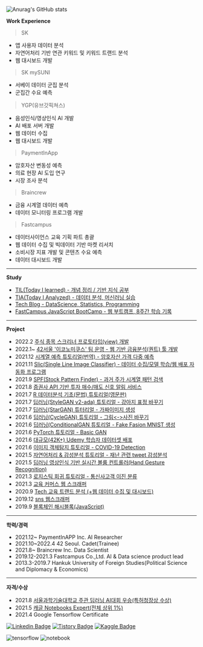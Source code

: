 ![Anurag's GitHub stats](https://github-readme-stats.vercel.app/api?username=sw-song&show_icons=true&theme=merko)

**Work Experience**

> SK
- 앱 사용자 데이터 분석
- 자연어처리 기반 연관 키워드 및 키워드 트랜드 분석
- 웹 대시보드 개발

> SK mySUNI
- 서베이 데이터 군집 분석
- 군집간 수요 예측

> YGP(유브갓픽쳐스)
- 음성인식/영상인식 AI 개발
- AI 배포 서버 개발
- 웹 데이터 수집
- 웹 대시보드 개발

> PaymentInApp
- 암호자산 변동성 예측
- 의료 현장 AI 도입 연구
- 시장 조사 분석

> Braincrew
- 금융 시계열 데이터 예측
- 데이터 모니터링 프로그램 개발

> Fastcampus
- 데이터사이언스 교육 기획 파트 총괄
- 웹 데이터 수집 및 빅데이터 기반 마켓 리서치
- 소비시장 지표 개발 및 콘텐츠 수요 예측
- 데이터 대시보드 개발


---
**Study**
- [TIL(Today I learned) - 개념 정리 / 기반 지식 공부](https://github.com/sw-song/TIL) 
- [TIA(Today I Analyzed) - 데이터 분석, 머신러닝 실습](https://github.com/sw-song/TIA) 
- [Tech Blog - DataScience, Statistics, Programming](https://songseungwon.tistory.com)
- [FastCampus JavaScript BootCamp - 웹 부트캠프, 8주간 학습 기록](https://github.com/sw-song/JavaScript_Bootcamp)

---
**Project**
- 2022.2 [주식 종목 스크리너 프로토타입(view) 개발](https://github.com/sw-song/Traiders)
- 2022.1~ [42서울 '이코노미쿠스' 팀 운영 - 웹 기반 금융분석(퀀트) 툴 개발](https://github.com/economicus)
- 2021.12 [시계열 예측 튜토리얼(번역) - 암호자산 가격 다중 예측](https://www.kaggle.com/songseungwon/crypto-forecasting-tutorial)
- 2021.11 [Slic(Single Line Image Classifier) - 데이터 수집/모델 학습/웹 배포 자동화 프로그램](https://github.com/sw-song/Slic)
- 2021.9 [SPF(Stock Pattern Finder) - 과거 주가 시계열 패턴 검색](https://github.com/sw-song/SPF)
- 2021.8 [증권사 API 기반 투자 매수/매도 신호 알림 서비스](https://github.com/sw-song/kiwoom)
- 2021.7 [R 데이터분석 기초(문법) 튜토리얼(영문판)](https://github.com/sw-song/rbook)
- 2021.7 [딥러닝(StyleGAN v2-ada) 튜토리얼 - 강아지 표정 바꾸기](https://www.kaggle.com/songseungwon/stylegan2-ada-change-a-dog-s-facial-expression)
- 2021.7 [딥러닝(StarGAN) 튜터리얼 - 가짜이미지 생성](https://www.kaggle.com/songseungwon/stargan-tutorial-with-15-steps-make-fake-images)
- 2021.6 [딥러닝(CycleGAN) 튜토리얼 - 그림<->사진 바꾸기](https://www.kaggle.com/songseungwon/cyclegan-tutorial-from-scratch-monet-to-photo/notebook)
- 2021.6 [딥러닝(ConditionalGAN 튜토리얼 - Fake Fasion MNIST 생성](https://www.kaggle.com/songseungwon/generate-fashion-images-with-conditional-gan)
- 2021.6 [PyTorch 튜토리얼 - Basic GAN](https://www.kaggle.com/songseungwon/pytorch-gan-basic-tutorial-for-beginner)
- 2021.6 [대규모(42K+) Udemy 학습자 데이터셋 배포](https://www.kaggle.com/songseungwon/2020-udemy-courses-dataset)
- 2021.6 [이미지 객체탐지 튜토리얼 - COVID-19 Detection](https://www.kaggle.com/songseungwon/siim-covid-19-detection-10-step-tutorial-1)
- 2021.5 [자연어처리 & 감성분석 튜토리얼 - 재난 관련 tweet 감성분석](https://www.kaggle.com/songseungwon/nlp-quick-start-for-newbie-with-9steps)
- 2021.5 [딥러닝 영상인식 기반 실시간 볼륨 컨트롤러(Hand Gesture Recognition)](https://github.com/sw-song/RealTime_Gesture_VolumeControl)
- 2021.3 [로지스틱 회귀 튜토리얼 - 통신사고객 이진 분류](https://www.kaggle.com/songseungwon/logistic-regression-step-by-step)
- 2021.3 [교육 커머스 웹 스크래퍼](https://github.com/sw-song/KR_Tech_Edu_WebScraper)
- 2020.9 [Tech 교육 트랜드 분석 (+웹 데이터 수집 및 대시보드)](https://github.com/sw-song/Tech-Trends-2020)
- 2019.12 [sns 웹스크래퍼](https://github.com/sw-song/crawling)
- 2019.9 [블록체인 해시블록(JavaScript)](https://github.com/sw-song/blockchainHash)

---
**학력/경력**
- 2021.12~ PaymentInAPP Inc. AI Researcher
- 2021.10~2022.4 42 Seoul. Cadet(Trainee)
- 2021.8~ Braincrew Inc. Data Scientist
- 2019.12-2021.3 Fastcampus Co.,Ltd. AI & Data science product lead
- 2013.3-2019.7 Hankuk University of Foreign Studies(Political Science and Diplomacy & Economics)

---
**자격/수상**
- 2021.8 [서울과학기술대학교 주관 딥러닝 AI대회 우승(특허청장상 수상)](https://github.com/sw-song/GAN_Project)
- 2021.5 [캐글 Notebooks Expert(전체 상위 1%)](https://www.kaggle.com/songseungwon)
- 2021.4 Google Tensorflow Certificate

[![Linkedin Badge](https://img.shields.io/badge/-LinkedIn-007DC1?style=rounde&logo=Linkedin&link=https://www.linkedin.com/in/seungwonsong/)](https://www.linkedin.com/in/seungwonsong/)
[![Tistory Badge](http://img.shields.io/badge/-Tistory-FF5E5B?style=round&logo=Telegraph&link=https://songseungwon.tistory.com)](https://songseungwon.tistory.com)
[![Kaggle Badge](https://img.shields.io/badge/-Kaggle-20BEFF?style=round&logo=Keras&logoColor=white&link=https://www.kaggle.com/songseungwon)](https://www.kaggle.com/songseungwon)

![tensorflow](https://api.accredible.com/v1/frontend/credential_website_embed_image/badge/32041855)
![notebook](https://road-to-kaggle-grandmaster.vercel.app/api/badges/songseungwon/notebook)
